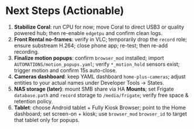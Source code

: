 # Next Steps (Actionable)

1. **Stabilize Coral**: run CPU for now; move Coral to direct USB3 or quality powered hub; then re-enable `edgetpu` and confirm clean logs.
2. **Front Rental no-frames**: verify in VLC; temporarily drop the `record` role; ensure substream H.264; close phone app; re-test; then re-add recording.
3. **Finalize motion popups**: confirm `browser_mod` installed; import `AUTOMATIONS/motion_popups.yaml`; verify `*_motion_hold` sensors exist; trigger motion and confirm 15s auto-close.
4. **Cameras dashboard**: keep YAML dashboard `home-plus-cameras`; adjust entities to your actual names under Developer Tools → States.
5. **NAS storage (later)**: mount SMB share via HA **Mounts**; set Frigate `database.path` and `record` storage to `/media/frigate`; verify free space & retention policy.
6. **Tablet**: choose Android tablet + Fully Kiosk Browser; point to the Home dashboard; set screen-on + kiosk; use `browser_mod` `browser_id` to target that tablet only for popups.
